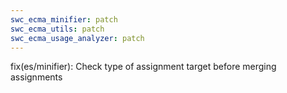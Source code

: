 ```yaml
---
swc_ecma_minifier: patch
swc_ecma_utils: patch
swc_ecma_usage_analyzer: patch
---
```


fix(es/minifier): Check type of assignment target before merging assignments
